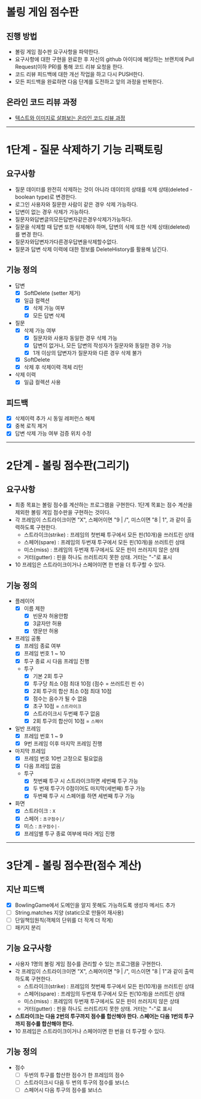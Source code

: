 # 볼링 게임 점수판
## 진행 방법
* 볼링 게임 점수판 요구사항을 파악한다.
* 요구사항에 대한 구현을 완료한 후 자신의 github 아이디에 해당하는 브랜치에 Pull Request(이하 PR)를 통해 코드 리뷰 요청을 한다.
* 코드 리뷰 피드백에 대한 개선 작업을 하고 다시 PUSH한다.
* 모든 피드백을 완료하면 다음 단계를 도전하고 앞의 과정을 반복한다.

## 온라인 코드 리뷰 과정
* [텍스트와 이미지로 살펴보는 온라인 코드 리뷰 과정](https://github.com/next-step/nextstep-docs/tree/master/codereview)

***


# 1단계 - 질문 삭제하기 기능 리팩토링

## 요구사항
* 질문 데이터를 완전히 삭제하는 것이 아니라 데이터의 상태를 삭제 상태(deleted - boolean type)로 변경한다.
* 로그인 사용자와 질문한 사람이 같은 경우 삭제 가능하다.
* 답변이 없는 경우 삭제가 가능하다.
* 질문자와답변글의모든답변자같은경우삭제가가능하다.
* 질문을 삭제할 때 답변 또한 삭제해야 하며, 답변의 삭제 또한 삭제 상태(deleted)를 변경 한다.
* 질문자와답변자가다른경우답변을삭제할수없다.
* 질문과 답변 삭제 이력에 대한 정보를 DeleteHistory를 활용해 남긴다.

## 기능 정의

* 답변
  - [x] SoftDelete (setter 제거)
  - [x] 일급 컬렉션
    - [x] 삭제 가능 여부
    - [x] 모든 답변 삭제
* 질문
  - [x] 삭제 가능 여부
    - [x] 질문자와 사용자 동일한 경우 삭제 가능
    - [x] 답변이 없거나, 모든 답변의 작성자가 질문자와 동일한 경우 가능
    - [x] 1개 이상의 답변자가 질문자와 다른 경우 삭제 불가
  - [x] SoftDelete
  - [x] 삭제 후 삭제이력 객체 리턴
* 삭제 이력
  - [x] 일급 컬렉션 사용

## 피드백
- [x] 삭제이력 추가 시 동일 레퍼런스 해제
- [x] 중복 로직 제거
- [x] 답변 삭제 가능 여부 검증 위치 수정

***

# 2단계 - 볼링 점수판(그리기)

## 요구사항
* 최종 목표는 볼링 점수를 계산하는 프로그램을 구현한다. 1단계 목표는 점수 계산을 제외한 볼링 게임 점수판을 구현하는 것이다.
* 각 프레임이 스트라이크이면 "X", 스페어이면 "9 | /", 미스이면 "8 | 1", 과 같이 출력하도록 구현한다.
  * 스트라이크(strike) : 프레임의 첫번째 투구에서 모든 핀(10개)을 쓰러트린 상태
  * 스페어(spare) : 프레임의 두번재 투구에서 모든 핀(10개)을 쓰러트린 상태
  * 미스(miss) : 프레임의 두번재 투구에서도 모든 핀이 쓰러지지 않은 상태
  * 거터(gutter) : 핀을 하나도 쓰러트리지 못한 상태. 거터는 "-"로 표시
* 10 프레임은 스트라이크이거나 스페어이면 한 번을 더 투구할 수 있다.

## 기능 정의

* 플레이어
  - [x] 이름 제한
    - [x] 빈문자 허용안함
    - [x] 3글자만 허용
    - [x] 영문만 허용
* 프레임 공통
  * [x] 프레임 종료 여부
  * [x] 프레임 번호 1 ~ 10
  * [x] 투구 종료 시 다음 프레임 진행
  * 투구
    - [x] 기본 2회 투구
    - [x] 투구당 최소 0점 최대 10점 (점수 = 쓰러트린 핀 수)
    - [x] 2회 투구의 합산 최소 0점 최대 10점
    - [x] 점수는 음수가 될 수 없음
    - [x] 초구 10점 = `스트라이크`
    - [x] 스트라이크시 두번째 투구 없음
    - [x] 2회 투구의 합산이 10점 = `스페어`
* 일반 프레임
  - [x] 프레임 번호 1 ~ 9
  - [x] 9번 프레임 이후 마지막 프레임 진행
* 마지막 프레임
  - [x] 프레임 번호 10번 고정으로 필요없음
  - [x] 다음 프레임 없음
  * 투구
    - [x] 첫번째 투구 시 스트라이크하면 세번째 투구 가능
    - [x] 두 번재 투구가 0점이어도 마지막(세번째) 투구 가능
    - [x] 두번째 투구 시 스페어를 하면 세번째 투구 가능
* 화면
  * [x] 스트라이크 : `X`
  * [x] 스페어 : `초구점수|/`
  * [x] 미스 : `초구점수|-`
  * [x] 프레임별 투구 종료 여부에 따라 게임 진행

***

# 3단계 - 볼링 점수판(점수 계산)

## 지난 피드백
- [x] BowlingGame에서 도메인을 알지 못해도 가능하도록 생성자 메서드 추가
- [ ] String.matches 지양 (static으로 만들어 재사용)
- [ ] 단일책임원칙(객체의 단위를 더 작게 더 작게)
- [ ] 패키지 분리

## 기능 요구사항
* 사용자 1명의 볼링 게임 점수를 관리할 수 있는 프로그램을 구현한다.
* 각 프레임이 스트라이크이면 "X", 스페어이면 "9 | /", 미스이면 "8 | 1"과 같이 출력하도록 구현한다.
  * 스트라이크(strike) : 프레임의 첫번째 투구에서 모든 핀(10개)을 쓰러트린 상태
  * 스페어(spare) : 프레임의 두번재 투구에서 모든 핀(10개)을 쓰러트린 상태
  * 미스(miss) : 프레임의 두번재 투구에서도 모든 핀이 쓰러지지 않은 상태
  * 거터(gutter) : 핀을 하나도 쓰러트리지 못한 상태. 거터는 "-"로 표시
* **스트라이크는 다음 2번의 투구까지 점수를 합산해야 한다. 스페어는 다음 1번의 투구까지 점수를 합산해야 한다.**
* 10 프레임은 스트라이크이거나 스페어이면 한 번을 더 투구할 수 있다.

## 기능 정의
* 점수
  - [ ] 두번의 투구를 합산한 점수가 한 프레임의 점수
  - [ ] 스트라이크시 다음 두 번의 투구의 점수를 보너스
  - [ ] 스페어시 다음 투구의 점수를 보너스